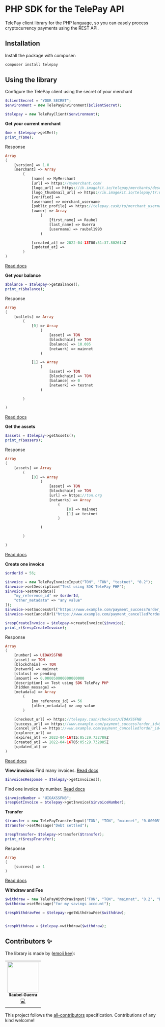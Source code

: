 # PHP SDK for the TelePay API

TelePay client library for the PHP language, so you can easely process cryptocurrency payments using the REST API.

## Installation

Install the package with composer:

```bash
composer install telepay
```

## Using the library
Configure the TelePay client using the secret of your merchant
```php
$clientSecret = "YOUR SECRET";
$environment = new TelePayEnvironment($clientSecret);

$telepay = new TelePayClient($environment);
```

**Get your current merchant**
```php
$me = $telepay->getMe();
print_r($me);
```
Response
```php
Array
(
    [version] => 1.0
    [merchant] => Array
        (
            [name] => MyMerchant
            [url] => https://mymerchant.com/
            [logo_url] => https://ik.imagekit.io/telepay/merchants/descarga_-k4ehiTd5.jpeg
            [logo_thumbnail_url] => https://ik.imagekit.io/telepay/tr:n-media_library_thumbnail/merchants/descarga_-k4ehiTd5.jpeg
            [verified] => 
            [username] => merchant_username
            [public_profile] => https://telepay.cash/to/merchant_username
            [owner] => Array
                (
                    [first_name] => Raubel
                    [last_name] => Guerra
                    [username] => raubel1993
                )

            [created_at] => 2022-04-13T00:51:37.802614Z
            [updated_at] => 
        )
)
```
[Read docs](https://telepay.readme.io/reference/getme)

**Get your balance**
```php
$balance = $telepay->getBalance();
print_r($balance);
```
Response
```php
Array
(
    [wallets] => Array
        (
            [0] => Array
                (
                    [asset] => TON
                    [blockchain] => TON
                    [balance] => 10.005
                    [network] => mainnet
                )

            [1] => Array
                (
                    [asset] => TON
                    [blockchain] => TON
                    [balance] => 0
                    [network] => testnet
                )

        )

)
```
[Read docs](https://telepay.readme.io/reference/getbalance)

**Get the assets**
```php
$assets = $telepay->getAssets();
print_r($assers);
```
Response
```php
Array
(
    [assets] => Array
        (
            [0] => Array
                (
                    [asset] => TON
                    [blockchain] => TON
                    [url] => https://ton.org
                    [networks] => Array
                        (
                            [0] => mainnet
                            [1] => testnet
                        )

                )

        )

)
```
[Read docs](https://telepay.readme.io/reference/getassets)

**Create one invoice**
```php
$orderId = 56;

$invoice = new TelePayInvoiceInput("TON", "TON", "testnet", "0.2");
$invoice->setDescription("Test using SDK TelePay PHP");
$invoice->setMetadata([
    "my_reference_id" => $orderId,
    "other_metadata" => "any value"
]);
$invoice->setSuccessUrl("https://www.example.com/payment_success?order_id=$orderId");
$invoice->setCancelUrl("https://www.example.com/payment_cancelled?order_id=$orderId");

$respCreateInvoice = $telepay->createInvoice($invoice);
print_r($respCreateInvoice);
```
Response
```php
Array
(
    [number] => UIOAXSSFNB
    [asset] => TON
    [blockchain] => TON
    [network] => mainnet
    [status] => pending
    [amount] => 0.000050000000000000
    [description] => Test using SDK TelePay PHP
    [hidden_message] => 
    [metadata] => Array
        (
            [my_reference_id] => 56
            [other_metadata] => any value
        )

    [checkout_url] => https://telepay.cash/checkout/UIOAXSSFNB
    [success_url] => https://www.example.com/payment_success?order_id=56
    [cancel_url] => https://www.example.com/payment_cancelled?order_id=56
    [explorer_url] => 
    [expires_at] => 2022-04-16T15:05:29.732789Z
    [created_at] => 2022-04-16T05:05:29.732885Z
    [updated_at] => 
)
```
[Read docs](https://telepay.readme.io/reference/createinvoice)

**View invoices**
Find many invoices. [Read docs](https://telepay.readme.io/reference/getinvoices)
```php
$invoicesResponse = $telepay->getInvoices();
```
Find one invoice by number. [Read docs](https://telepay.readme.io/reference/getinvoice)
```php
$invoiceNumber = "UIOAXSSFNB";
$respGetInvoice = $telepay->getInvoice($invoiceNumber);
```

**Transfer**
```php
$transfer = new TelePayTransferInput("TON", "TON", "mainnet", "0.00005", "raubel1993");
$transfer->setMessage("Debt settled");

$respTransfer= $telepay->transfer($transfer);
print_r($respTransfer);
```
Response
```php
Array
(
    [success] => 1
)
```
[Read docs](https://telepay.readme.io/reference/transfer)

**Withdraw and Fee**
```php
$withdraw = new TelePayWithdrawInput("TON", "TON", "mainnet", "0.2", "EQA5Pxp_EC9pTlxrvO59D1iqBqodajojullgf07ENKa22oSN");
$withdraw->setMessage("for my savings account");

$respWithdrawFee = $telepay->getWithdrawFee($withdraw);


$respWithdraw = $telepay->withdraw($withdraw);
```

## Contributors ✨

The library is made by ([emoji key](https://allcontributors.org/docs/en/emoji-key)):

<!-- ALL-CONTRIBUTORS-LIST:START - Do not remove or modify this section -->
<!-- prettier-ignore-start -->
<!-- markdownlint-disable -->
<table>
  <tr>
    <td align="center"><a href="https://www.linkedin.com/in/raubel-guerra-l%C3%B3pez-a8024a1b0/"><img src="https://avatars.githubusercontent.com/u/49169590?v=4" width="100px;" alt=""/><br /><sub><b>Raubel Guerra</b></sub></a><br /><a href="https://github.com/TelePay-cash/telepay-php/commits?author=raubel1993" title="Code">💻</a></td>

  </tr>
</table>
<!-- markdownlint-restore -->
<!-- prettier-ignore-end -->

<!-- ALL-CONTRIBUTORS-LIST:END -->

This project follows the [all-contributors](https://github.com/all-contributors/all-contributors) specification. Contributions of any kind welcome!
